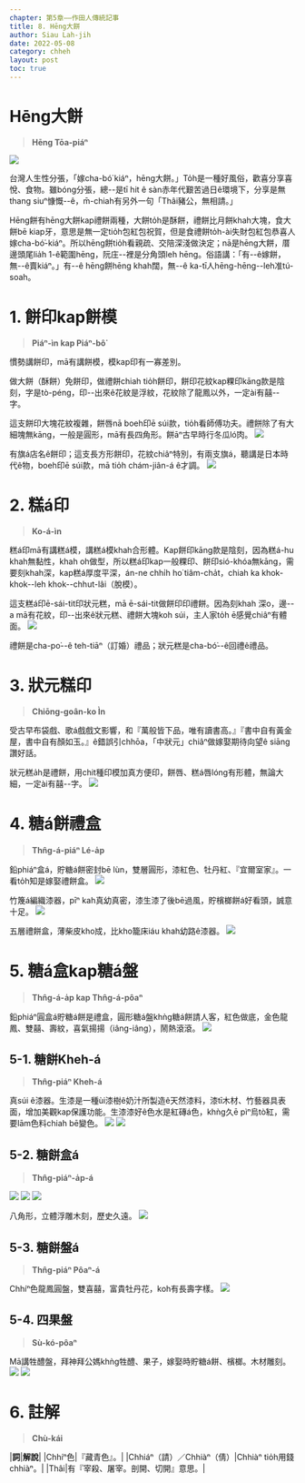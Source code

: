 ```yaml
---
chapter: 第5章——作田人傳統記事
title: 8. Hēng大餅
author: Siau Lah-jih
date: 2022-05-08
category: chheh
layout: post
toc: true
---
```


# Hēng大餅
> **Hēng Tōa-piáⁿ**

![](../too5/18/111-禮盒仔.jpg)

台灣人生性分張，「嫁cha-bó͘ kiáⁿ，hēng大餅。」To̍h是一種好風俗，歡喜分享喜悅、食物。雖bóng分張，總--是tī hit ê sàn赤年代艱苦過日ê環境下，分享是無thang siuⁿ慷慨--ê，m̄-chiah有另外一句「Thâi豬公，無相請。」

Hēng餅有hēng大餅kap禮餅兩種，大餅to̍h是酥餅，禮餅比月餅khah大塊，食大餅bē kiap牙，意思是無一定tio̍h包紅包祝賀，但是食禮餅to̍h-ài失財包紅包恭喜人嫁cha-bó͘-kiáⁿ。所以hēng餅tio̍h看親疏、交陪深淺做決定；nā是hēng大餅，厝邊頭尾lia̍h 1-ê範圍hēng，阮庄--裡是分角頭leh hēng。俗語講：「有--ê嫁餅，無--ê賣kiáⁿ。」有--ê hēng餅hēng khah闊，無--ê ka-tī人hēng-hēng--leh准tú-soah。

# 1. 餅印kap餅模
> **Piáⁿ-ìn kap Piáⁿ-bô͘**

慣勢講餅印，mā有講餅模，模kap印有一寡差別。

做大餅（酥餅）免餅印，做禮餅chiah tio̍h餅印，餅印花紋kap粿印kāng款是陰刻，字是tò-péng，印--出來ê花紋是浮紋，花紋除了龍鳳以外，一定ài有囍--字。

這支餅印大塊花紋複雜，餅唇nā boeh印ē súi款，tio̍h看師傅功夫。禮餅除了有大細塊無kāng，一般是圓形，mā有長四角形。餅āⁿ古早時行冬瓜ló͘肉。
![](../too5/18/103-禮餅印.jpg)

有旗á店名ê餅印；這支長方形餅印，花紋chiâⁿ特別，有兩支旗á，聽講是日本時代ê物，boeh印ē súi款，mā tio̍h chám-jiân-á ê才調。
![](../too5/18/104-禮餅印.jpg)

# 2. 糕á印
> **Ko-á-ìn**

糕á印mā有講糕á模，講糕á模khah合形體。Kap餅印kāng款是陰刻，因為糕á-hu khah無黏性，khah oh做型，所以糕á印kap一般粿印、餅印sió-khóa無kāng，需要刻khah深，kap糕á厚度平深，án-ne chhi̍h ho͘ tiâm-cha̍t，chiah ka khok-khok--leh khok--chhut-lâi（脫模）。

這支糕á印ē-sái-tit印狀元糕，mā ē-sái-tit做餅印印禮餅。因為刻khah 深o，邊--a mā有花紋，印--出來ê狀元糕、禮餅大塊koh súi，主人家to̍h ē感覺chiâⁿ有體面。
![](../too5/18/105-糕仔印.jpg)

禮餅是cha-po͘--ê teh-tiāⁿ（訂婚）禮品；狀元糕是cha-bó͘--ê回禮ê禮品。

# 3. 狀元糕印
> **Chiōng-goân-ko Ìn**

受古早布袋戲、歌á戲戲文影響，和『萬般皆下品，唯有讀書高。』『書中自有黃金屋，書中自有顏如玉。』ê錯誤引chhōa，「中狀元」chiâⁿ做嫁娶期待向望ê siāng讚好話。

狀元糕a̍h是禮餅，用chit種印模加真方便印，餅唇、糕á唇lóng有形體，無論大細，一定ài有囍--字。
![](../too5/18/106-糕仔印.jpg)

# 4. 糖á餅禮盒 
> **Thn̂g-á-piáⁿ Lé-a̍p**

鉛phiáⁿ盒á，貯糖á餅密封bē lùn，雙層圓形，漆紅色、牡丹紅、『宜爾室家』。一看to̍h知是嫁娶禮餅盒。
![](../too5/18/110-禮盒仔.jpg)

竹篾á編織漆器，pīⁿ kah真幼真密，漆生漆了後bē過風，貯檳榔餅á好看頭，誠意十足。
![](../too5/18/111-禮盒仔.jpg)


五層禮餅盒，薄柴皮kho͘成，比kho͘籠床iáu khah幼路ê漆器。
![](../too5/18/112-禮盒仔.jpg)

# 5. 糖á盒kap糖á盤
> **Thn̂g-á-a̍p kap Thn̂g-á-pôaⁿ**

鉛phiáⁿ圓盒á貯糖á餅是禮盒，圓形糖á盤khǹg糖á餅請人客，紅色做底，金色龍鳳、雙囍、壽紋，喜氣揚揚（iâng-iâng），鬧熱滾滾。
![](../too5/18/113-盒仔白襯衫.jpg)

## 5-1. 糖餅Kheh-á
> **Thn̂g-piáⁿ Kheh-á**

真súi ê漆器。生漆是一種ùi漆樹ê奶汁所製造ê天然漆料，漆tī木材、竹藝器具表面，增加美觀kap保護功能。生漆漆好ê色水是紅磚á色，khǹg久ē pìⁿ烏tò͘紅，需要lām色料chiah bē變色。
![](../too5/18/114-餅篋仔.jpg)
![](../too5/18/115-糖仔盤.jpg)

## 5-2. 糖餅盒á
> **Thn̂g-piáⁿ-a̍p-á**

![](../too5/18/116-糖餅盒仔.jpg)
![](../too5/18/117-餅盒仔.jpg)
![](../too5/18/118-盒仔餅.jpg)

八角形，立體浮雕木刻，歷史久遠。
![](../too5/18/119-糖餅盤.jpg)


## 5-3. 糖餅盤á 
> **Thn̂g-piáⁿ Pôaⁿ-á**

Chhíⁿ色龍鳳圓盤，雙喜囍，富貴牡丹花，koh有長壽字樣。
![](../too5/18/120-糖餅盤.jpg)

## 5-4. 四果盤 
> **Sù-kó-pôaⁿ**

Mā講牲醴盤，拜神拜公媽khǹg牲醴、果子，嫁娶時貯糖á餅、檳榔。木材雕刻。
![](../too5/18/121-糖餅盤.jpg)
![](../too5/18/121a-糖餅盤.jpg)


# 6. 註解
> **Chù-kái**

|**詞**|**解說**|
|Chhíⁿ色|『藏青色』。|
|Chhiáⁿ（請）／Chhiàⁿ（倩）|Chhiàⁿ tio̍h用錢chhiàⁿ。|
|Thâi|有『宰殺、屠宰。剖開、切開』意思。|
